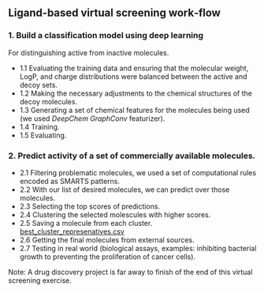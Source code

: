## Ligand-based virtual screening work‐flow

### 1. Build a classification model using deep learning

For distinguishing active from inactive molecules. 
  - 1.1 Evaluating the training data and ensuring that the molecular weight, LogP, and charge distributions
were balanced between the active and decoy sets.
  - 1.2 Making the necessary adjustments to the chemical structures of the decoy molecules.
  - 1.3 Generating a set of chemical features for the molecules being used (we used _DeepChem GraphConv_ featurizer).
  - 1.4 Training.
  - 1.5 Evaluating.


### 2. Predict activity of a set of commercially available molecules.
  - 2.1 Filtering problematic molecules, we used a set of computational rules encoded as SMARTS patterns.
  - 2.2 With our list of desired molecules, we can predict over those molecules.
  - 2.3 Selecting the top scores of predictions.
  - 2.4 Clustering the selected molescules with higher scores.
  - 2.5 Saving a molecule from each cluster. [best_cluster_represenatives.csv](https://github.com/dbetm/DeepLearningLifeSciences/files/7341695/best_cluster_represenatives.csv)
  - 2.6 Getting the final molecules from external sources.
  - 2.7 Testing in real world (biological assays, examples: inhibiting bacterial growth to preventing the proliferation of cancer cells).


Note: A drug discovery project is far away to finish of the end of this virtual screening exercise.




